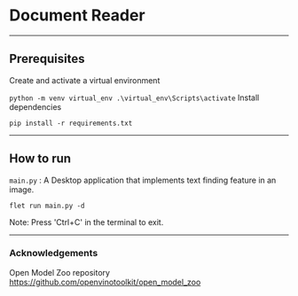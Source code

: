 # Document Reader

***

## Prerequisites
Create and activate a virtual environment

`
python -m venv virtual_env
.\virtual_env\Scripts\activate
`
Install dependencies

`
pip install -r requirements.txt
`

***

## How to run

`main.py` : A Desktop application that implements text finding feature in an image.

    flet run main.py -d
Note: Press 'Ctrl+C' in the terminal to exit.

***

### Acknowledgements

Open Model Zoo repository https://github.com/openvinotoolkit/open_model_zoo
